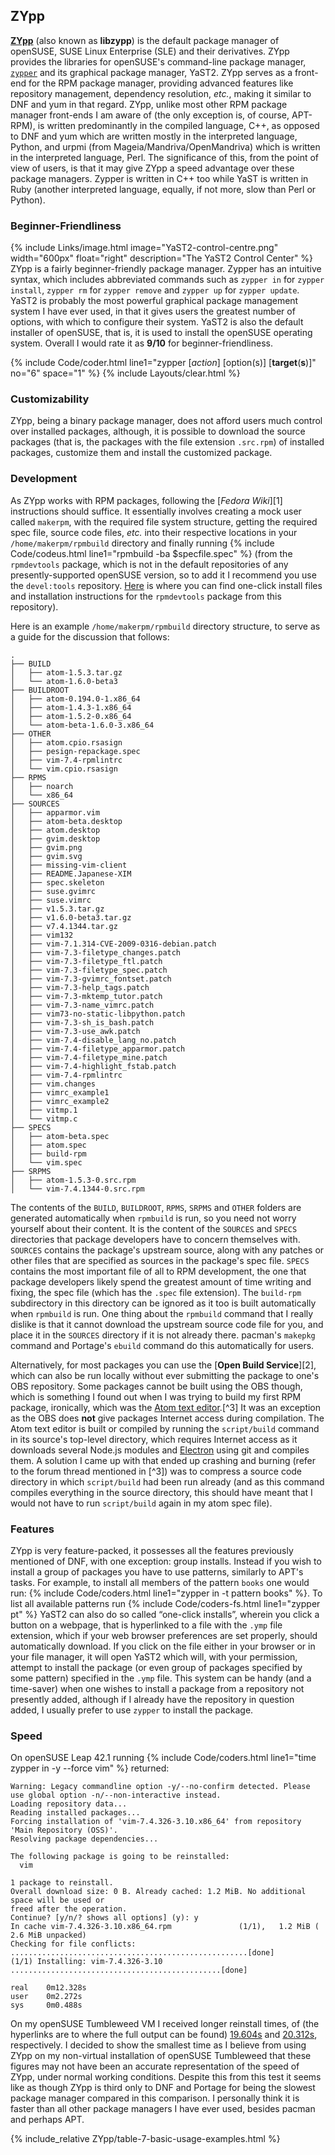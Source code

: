 ## ZYpp
[**ZYpp**](https://en.opensuse.org/Portal:Zypper) (also known as **libzypp**) is the default package manager of openSUSE, SUSE Linux Enterprise (SLE) and their derivatives. ZYpp provides the libraries for openSUSE's command-line package manager, [`zypper`](/man/zypper.8.html) and its graphical package manager, YaST2. ZYpp serves as a front-end for the RPM package manager, providing advanced features like repository management, dependency resolution, *etc.*, making it similar to DNF and yum in that regard. ZYpp, unlike most other RPM package manager front-ends I am aware of (the only exception is, of course, APT-RPM), is written predominantly in the compiled language, C++, as opposed to DNF and yum which are written mostly in the interpreted language, Python, and urpmi (from Mageia/Mandriva/OpenMandriva) which is written in the interpreted language, Perl. The significance of this, from the point of view of users, is that it may give ZYpp a speed advantage over these package managers. Zypper is written in C++ too while YaST is written in Ruby (another interpreted language, equally, if not more, slow than Perl or Python).

### Beginner-Friendliness
{% include Links/image.html image="YaST2-control-centre.png" width="600px" float="right" description="The YaST2 Control Center" %}
ZYpp is a fairly beginner-friendly package manager. Zypper has an intuitive syntax, which includes abbreviated commands such as `zypper in` for `zypper install`, `zypper rm` for `zypper remove` and `zypper up` for `zypper update`. YaST2 is probably the most powerful graphical package management system I have ever used, in that it gives users the greatest number of options, with which to configure their system. YaST2 is also the default installer of openSUSE, that is, it is used to install the openSUSE operating system. Overall I would rate it as **9/10** for beginner-friendliness.

{% include Code/coder.html line1="zypper [<i>action</i>] [option(s)] [<b>target</b>(<b>s</b>)]" no="6" space="1" %}
{% include Layouts/clear.html %}

### Customizability
ZYpp, being a binary package manager, does not afford users much control over installed packages, although, it is possible to download the source packages (that is, the packages with the file extension `.src.rpm`) of installed packages, customize them and install the customized package.

### Development
As ZYpp works with RPM packages, following the [*Fedora Wiki*][1] instructions should suffice. It essentially involves creating a mock user called `makerpm`, with the required file system structure, getting the required spec file, source code files, *etc.* into their respective locations in your `/home/makerpm/rpmbuild` directory and finally running {% include Code/codeus.html line1="rpmbuild -ba $specfile.spec" %} (from the `rpmdevtools` package, which is not in the default repositories of any presently-supported openSUSE version, so to add it I recommend you use the `devel:tools` repository. [Here](https://software.opensuse.org/download.html?project=devel%3Atools&package=rpmdevtools) is where you can find one-click install files and installation instructions for the `rpmdevtools` package from this repository).

Here is an example `/home/makerpm/rpmbuild` directory structure, to serve as a guide for the discussion that follows:

~~~
.
├── BUILD
│   ├── atom-1.5.3.tar.gz
│   └── atom-1.6.0-beta3
├── BUILDROOT
│   ├── atom-0.194.0-1.x86_64
│   ├── atom-1.4.3-1.x86_64
│   ├── atom-1.5.2-0.x86_64
│   └── atom-beta-1.6.0-3.x86_64
├── OTHER
│   ├── atom.cpio.rsasign
│   ├── pesign-repackage.spec
│   ├── vim-7.4-rpmlintrc
│   └── vim.cpio.rsasign
├── RPMS
│   ├── noarch
│   └── x86_64
├── SOURCES
│   ├── apparmor.vim
│   ├── atom-beta.desktop
│   ├── atom.desktop
│   ├── gvim.desktop
│   ├── gvim.png
│   ├── gvim.svg
│   ├── missing-vim-client
│   ├── README.Japanese-XIM
│   ├── spec.skeleton
│   ├── suse.gvimrc
│   ├── suse.vimrc
│   ├── v1.5.3.tar.gz
│   ├── v1.6.0-beta3.tar.gz
│   ├── v7.4.1344.tar.gz
│   ├── vim132
│   ├── vim-7.1.314-CVE-2009-0316-debian.patch
│   ├── vim-7.3-filetype_changes.patch
│   ├── vim-7.3-filetype_ftl.patch
│   ├── vim-7.3-filetype_spec.patch
│   ├── vim-7.3-gvimrc_fontset.patch
│   ├── vim-7.3-help_tags.patch
│   ├── vim-7.3-mktemp_tutor.patch
│   ├── vim-7.3-name_vimrc.patch
│   ├── vim73-no-static-libpython.patch
│   ├── vim-7.3-sh_is_bash.patch
│   ├── vim-7.3-use_awk.patch
│   ├── vim-7.4-disable_lang_no.patch
│   ├── vim-7.4-filetype_apparmor.patch
│   ├── vim-7.4-filetype_mine.patch
│   ├── vim-7.4-highlight_fstab.patch
│   ├── vim-7.4-rpmlintrc
│   ├── vim.changes
│   ├── vimrc_example1
│   ├── vimrc_example2
│   ├── vitmp.1
│   └── vitmp.c
├── SPECS
│   ├── atom-beta.spec
│   ├── atom.spec
│   ├── build-rpm
│   └── vim.spec
├── SRPMS
│   ├── atom-1.5.3-0.src.rpm
│   └── vim-7.4.1344-0.src.rpm
~~~

The contents of the `BUILD`, `BUILDROOT`, `RPMS`, `SRPMS` and `OTHER` folders are generated automatically when `rpmbuild` is run, so you need not worry yourself about their content. It is the content of the `SOURCES` and `SPECS` directories that package developers have to concern themselves with. `SOURCES` contains the package's upstream source, along with any patches or other files that are specified as sources in the package's spec file. `SPECS` contains the most important file of all to RPM development, the one that package developers likely spend the greatest amount of time writing and fixing, the spec file (which has the `.spec` file extension). The `build-rpm` subdirectory in this directory can be ignored as it too is built automatically when `rpmbuild` is run. One thing about the `rpmbuild` command that I really dislike is that it cannot download the upstream source code file for you, and place it in the `SOURCES` directory if it is not already there. pacman's `makepkg` command and Portage's `ebuild` command do this automatically for users.

Alternatively, for most packages you can use the [**Open Build Service**][2], which can also be run locally without ever submitting the package to one's OBS repository. Some packages cannot be built using the OBS though, which is something I found out when I was trying to build my first RPM package, ironically, which was the [Atom text editor](https://atom.io).[^3] It was an exception as the OBS does **not** give packages Internet access during compilation. The Atom text editor is built or compiled by running the `script/build` command in its source's top-level directory, which requires Internet access as it downloads several Node.js modules and [Electron](https://electron.atom.io) using git and compiles them. A solution I came up with that ended up crashing and burning (refer to the forum thread mentioned in [^3]) was to compress a source code directory in which `script/build` had been run already (and as this command compiles everything in the source directory, this should have meant that I would not have to run `script/build` again in my atom spec file).

### Features
ZYpp is very feature-packed, it possesses all the features previously mentioned of DNF, with one exception: group installs. Instead if you wish to install a group of packages you have to use patterns, similarly to APT's tasks. For example, to install all members of the pattern `books` one would run: {% include Code/coders.html line1="zypper in -t pattern books" %}. To list all available patterns run {% include Code/coders-fs.html line1="zypper pt" %} YaST2 can also do so called &ldquo;one-click installs&rdquo;, wherein you click a button on a webpage, that is hyperlinked to a file with the `.ymp` file extension, which if your web browser preferences are set properly, should automatically download. If you click on the file either in your browser or in your file manager, it will open YaST2 which will, with your permission, attempt to install the package (or even group of packages specified by some pattern) specified in the `.ymp` file. This system can be handy (and a time-saver) when one wishes to install a package from a repository not presently added, although if I already have the repository in question added, I usually prefer to use `zypper` to install the package.

### Speed
On openSUSE Leap 42.1 running {% include Code/coders.html line1="time zypper in -y --force vim" %} returned:

~~~
Warning: Legacy commandline option -y/--no-confirm detected. Please use global option -n/--non-interactive instead.
Loading repository data...
Reading installed packages...
Forcing installation of 'vim-7.4.326-3.10.x86_64' from repository 'Main Repository (OSS)'.
Resolving package dependencies...

The following package is going to be reinstalled:
  vim

1 package to reinstall.
Overall download size: 0 B. Already cached: 1.2 MiB. No additional space will be used or
freed after the operation.
Continue? [y/n/? shows all options] (y): y
In cache vim-7.4.326-3.10.x86_64.rpm               (1/1),   1.2 MiB (  2.6 MiB unpacked)
Checking for file conflicts: .....................................................[done]
(1/1) Installing: vim-7.4.326-3.10 ...............................................[done]

real    0m12.328s
user    0m2.272s
sys     0m0.488s
~~~

On my openSUSE Tumbleweed VM I received longer reinstall times, of (the hyperlinks are to where the full output can be found) [19.604s](https://gist.github.com/fusion809/4101245256b3bdb9eb46) and [20.312s](https://gist.github.com/fusion809/37d917ada854db67dec8), respectively. I decided to show the smallest time as I believe from using ZYpp on my non-virtual installation of openSUSE Tumbleweed that these figures may not have been an accurate representation of the speed of ZYpp, under normal working conditions. Despite this from this test it seems like as though ZYpp is third only to DNF and Portage for being the slowest package manager compared in this comparison. I personally think it is faster than all other package managers I have ever used, besides pacman and perhaps APT.

{% include_relative ZYpp/table-7-basic-usage-examples.html %}
